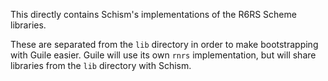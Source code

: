 This directly contains Schism's implementations of the R6RS Scheme
libraries.

These are separated from the `lib` directory in order to make
bootstrapping with Guile easier. Guile will use its own `rnrs`
implementation, but will share libraries from the `lib` directory with
Schism.
